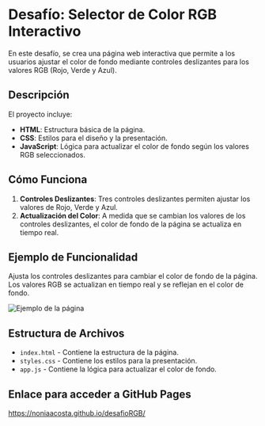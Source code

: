 # Desafío: Selector de Color RGB Interactivo

En este desafío, se crea una página web interactiva que permite a los usuarios ajustar el color de fondo mediante controles deslizantes para los valores RGB (Rojo, Verde y Azul).

## Descripción

El proyecto incluye:

- **HTML**: Estructura básica de la página.
- **CSS**: Estilos para el diseño y la presentación.
- **JavaScript**: Lógica para actualizar el color de fondo según los valores RGB seleccionados.

## Cómo Funciona

1. **Controles Deslizantes**: Tres controles deslizantes permiten ajustar los valores de Rojo, Verde y Azul.
2. **Actualización del Color**: A medida que se cambian los valores de los controles deslizantes, el color de fondo de la página se actualiza en tiempo real.

## Ejemplo de Funcionalidad

Ajusta los controles deslizantes para cambiar el color de fondo de la página. Los valores RGB se actualizan en tiempo real y se reflejan en el color de fondo.

![Ejemplo de la página](https://github.com/estefaniacn/proyectos-javascript-dom/raw/main/archivos-readme/imagenes/rgb-slider.png)

## Estructura de Archivos

- `index.html` - Contiene la estructura de la página.
- `styles.css` - Contiene los estilos para la presentación.
- `app.js` - Contiene la lógica para actualizar el color de fondo.

## Enlace para acceder a GitHub Pages
https://noniaacosta.github.io/desafioRGB/
